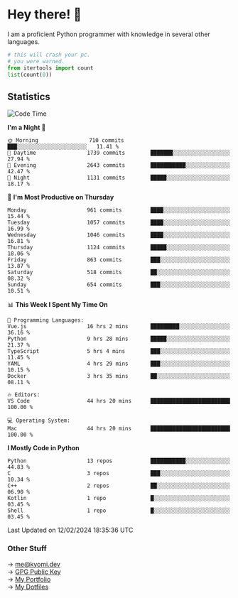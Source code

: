 # Hey there! 👋

I am a proficient Python programmer with knowledge in several other languages.

```py
# this will crash your pc.
# you were warned.
from itertools import count
list(count(0))
```

## Statistics
<!--START_SECTION:waka-->
![Code Time](http://img.shields.io/badge/Code%20Time-870%20hrs%2055%20mins-blue)

**I'm a Night 🦉** 

```text
🌞 Morning                710 commits         ███░░░░░░░░░░░░░░░░░░░░░░   11.41 % 
🌆 Daytime                1739 commits        ███████░░░░░░░░░░░░░░░░░░   27.94 % 
🌃 Evening                2643 commits        ███████████░░░░░░░░░░░░░░   42.47 % 
🌙 Night                  1131 commits        █████░░░░░░░░░░░░░░░░░░░░   18.17 % 
```
📅 **I'm Most Productive on Thursday** 

```text
Monday                   961 commits         ████░░░░░░░░░░░░░░░░░░░░░   15.44 % 
Tuesday                  1057 commits        ████░░░░░░░░░░░░░░░░░░░░░   16.99 % 
Wednesday                1046 commits        ████░░░░░░░░░░░░░░░░░░░░░   16.81 % 
Thursday                 1124 commits        █████░░░░░░░░░░░░░░░░░░░░   18.06 % 
Friday                   863 commits         ███░░░░░░░░░░░░░░░░░░░░░░   13.87 % 
Saturday                 518 commits         ██░░░░░░░░░░░░░░░░░░░░░░░   08.32 % 
Sunday                   654 commits         ███░░░░░░░░░░░░░░░░░░░░░░   10.51 % 
```


📊 **This Week I Spent My Time On** 

```text
💬 Programming Languages: 
Vue.js                   16 hrs 2 mins       █████████░░░░░░░░░░░░░░░░   36.16 % 
Python                   9 hrs 28 mins       █████░░░░░░░░░░░░░░░░░░░░   21.37 % 
TypeScript               5 hrs 4 mins        ███░░░░░░░░░░░░░░░░░░░░░░   11.45 % 
YAML                     4 hrs 29 mins       ███░░░░░░░░░░░░░░░░░░░░░░   10.15 % 
Docker                   3 hrs 35 mins       ██░░░░░░░░░░░░░░░░░░░░░░░   08.11 % 

🔥 Editors: 
VS Code                  44 hrs 20 mins      █████████████████████████   100.00 % 

💻 Operating System: 
Mac                      44 hrs 20 mins      █████████████████████████   100.00 % 
```

**I Mostly Code in Python** 

```text
Python                   13 repos            ███████████░░░░░░░░░░░░░░   44.83 % 
C                        3 repos             ███░░░░░░░░░░░░░░░░░░░░░░   10.34 % 
C++                      2 repos             ██░░░░░░░░░░░░░░░░░░░░░░░   06.90 % 
Kotlin                   1 repo              █░░░░░░░░░░░░░░░░░░░░░░░░   03.45 % 
Shell                    1 repo              █░░░░░░░░░░░░░░░░░░░░░░░░   03.45 % 
```




 Last Updated on 12/02/2024 18:35:36 UTC
<!--END_SECTION:waka-->

### Other Stuff

→ [me@kyomi.dev](mailto:me@kyomi.dev)\
→ [GPG Public Key](https://github.com/bitterteriyaki.gpg)\
→ [My Portfolio](https://kyomi.dev)\
→ [My Dotfiles](https://github.com/bitterteriyaki/dotfiles)
